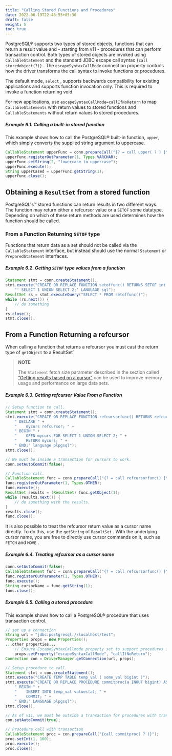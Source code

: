 ```yaml
---
title: "Calling Stored Functions and Procedures"
date: 2022-06-19T22:46:55+05:30
draft: false
weight: 5
toc: true
---
```


PostgreSQL® supports two types of stored objects, functions that can return a result value and - starting from v11 - procedures
that can perform transaction control. Both types of stored objects are invoked using `CallableStatement` and the standard
JDBC escape call syntax `{call storedobject(?)}` . The `escapeSyntaxCallMode` connection property controls how the driver
transforms the call syntax to invoke functions or procedures.

The default mode, `select` , supports backwards compatibility for existing applications and supports function invocation
only. This is required to invoke a function returning void.

For new applications, use `escapeSyntaxCallMode=callIfNoReturn` to map `CallableStatements` with return values to stored
functions and `CallableStatements` without return values to stored procedures.

##### Example 6.1. Calling a built-in stored function

This example shows how to call the PostgreSQL® built-in function, `upper`, which simply converts the supplied string
argument to uppercase.

```java
CallableStatement upperFunc = conn.prepareCall("{? = call upper( ? ) }");
upperFunc.registerOutParameter(1, Types.VARCHAR);
upperFunc.setString(2, "lowercase to uppercase");
upperFunc.execute();
String upperCased = upperFunc.getString(1);
upperFunc.close();
```

## Obtaining a `ResultSet` from a stored function

PostgreSQL's™ stored functions can return results in two different ways. The function may return either a refcursor value
or a `SETOF` some datatype. Depending on which of these return methods are used determines how the function should be called.

### From a Function Returning `SETOF` type

Functions that return data as a set should not be called via the `CallableStatement` interface, but instead should use
the normal `Statement` or `PreparedStatement` interfaces.

##### Example 6.2. Getting `SETOF` type values from a function

```java
Statement stmt = conn.createStatement();
stmt.execute("CREATE OR REPLACE FUNCTION setoffunc() RETURNS SETOF int AS " +
    "' SELECT 1 UNION SELECT 2;' LANGUAGE sql");
ResultSet rs = stmt.executeQuery("SELECT * FROM setoffunc()");
while (rs.next()) {
    // do something
}
rs.close();
stmt.close();
```

## From a Function Returning a refcursor

When calling a function that returns a refcursor you must cast the return type of `getObject` to a ResultSet`

> **NOTE**
>
> The `Statement` fetch size parameter described in the section called [“Getting results based on a cursor”](query.html#query-with-cursor)
can be used to improve memory usage and performance on large data sets.
> 

##### Example 6.3. Getting refcursor Value From a Function

```java
// Setup function to call.
Statement stmt = conn.createStatement();
stmt.execute("CREATE OR REPLACE FUNCTION refcursorfunc() RETURNS refcursor AS '" +
    " DECLARE " +
    "    mycurs refcursor; " +
    " BEGIN " +
    "    OPEN mycurs FOR SELECT 1 UNION SELECT 2; " +
    "    RETURN mycurs; " +
    " END;' language plpgsql");
stmt.close();

// We must be inside a transaction for cursors to work.
conn.setAutoCommit(false);

// Function call.
CallableStatement func = conn.prepareCall("{? = call refcursorfunc() }");
func.registerOutParameter(1, Types.OTHER);
func.execute();
ResultSet results = (ResultSet) func.getObject(1);
while (results.next()) {
    // do something with the results.
}
results.close();
func.close();
```

It is also possible to treat the refcursor return value as a cursor name directly.
To do this, use the `getString` of `ResultSet` . With the underlying cursor name,
you are free to directly use cursor commands on it, such as `FETCH` and `MOVE` .

##### Example 6.4. Treating refcursor as a cursor name

```java
conn.setAutoCommit(false);
CallableStatement func = conn.prepareCall("{? = call refcursorfunc() }");
func.registerOutParameter(1, Types.OTHER);
func.execute();
String cursorName = func.getString(1);
func.close();
```

##### Example 6.5. Calling a stored procedure

This example shows how to call a PostgreSQL® procedure that uses transaction control.

```java
// set up a connection
String url = "jdbc:postgresql://localhost/test";
Properties props = new Properties();
...other properties...
    // Ensure EscapeSyntaxCallmode property set to support procedures if no return value
    props.setProperty("escapeSyntaxCallMode", "callIfNoReturn");
Connection con = DriverManager.getConnection(url, props);

// Setup procedure to call.
Statement stmt = con.createStatement();
stmt.execute("CREATE TEMP TABLE temp_val ( some_val bigint )");
stmt.execute("CREATE OR REPLACE PROCEDURE commitproc(a INOUT bigint) AS '" +
    " BEGIN " +
    "    INSERT INTO temp_val values(a); " +
    "    COMMIT; " +
    " END;' LANGUAGE plpgsql");
stmt.close();

// As of v11, we must be outside a transaction for procedures with transactions to work.
con.setAutoCommit(true);

// Procedure call with transaction
CallableStatement proc = con.prepareCall("{call commitproc( ? )}");
proc.setInt(1, 100);
proc.execute();
proc.close();
```
